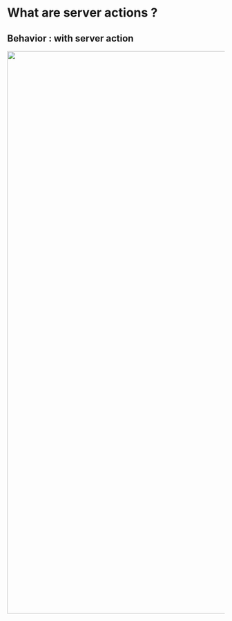<!-- .slide: class="two-column with-code " -->

<style>
  .behavior-without-03 {
    width: 1300px;
    height: auto;
  }
</style>

# What are server actions ?

## Behavior : with server action

<img src="./assets/images/05-mutations/with-server-action.png" class="behavior-without-03" />
